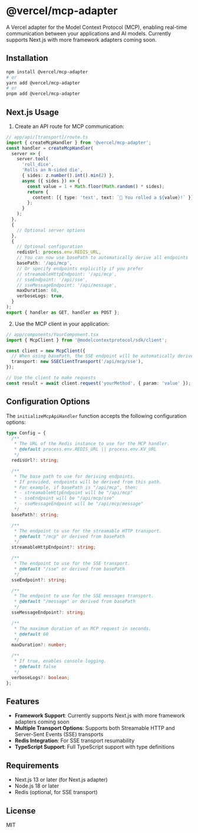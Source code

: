# @vercel/mcp-adapter

A Vercel adapter for the Model Context Protocol (MCP), enabling real-time communication between your applications and AI models. Currently supports Next.js with more framework adapters coming soon.

## Installation

```bash
npm install @vercel/mcp-adapter
# or
yarn add @vercel/mcp-adapter
# or
pnpm add @vercel/mcp-adapter
```

## Next.js Usage

1. Create an API route for MCP communication:

```typescript
// app/api/[transport]/route.ts
import { createMcpHandler } from '@vercel/mcp-adapter';
const handler = createMcpHandler(
  server => {
    server.tool(
      'roll_dice',
      'Rolls an N-sided die',
      { sides: z.number().int().min(2) },
      async ({ sides }) => {
        const value = 1 + Math.floor(Math.random() * sides);
        return {
          content: [{ type: 'text', text: `🎲 You rolled a ${value}!` }],
        };
      }
    );
  },
  {
    // Optional server options
  },
  {
    // Optional configuration
    redisUrl: process.env.REDIS_URL,
    // You can now use basePath to automatically derive all endpoints
    basePath: '/api/mcp',
    // Or specify endpoints explicitly if you prefer
    // streamableHttpEndpoint: '/api/mcp',
    // sseEndpoint: '/api/sse',
    // sseMessageEndpoint: '/api/message',
    maxDuration: 60,
    verboseLogs: true,
  }
);
export { handler as GET, handler as POST };
```

2. Use the MCP client in your application:

```typescript
// app/components/YourComponent.tsx
import { McpClient } from '@modelcontextprotocol/sdk/client';

const client = new McpClient({
  // When using basePath, the SSE endpoint will be automatically derived
  transport: new SSEClientTransport('/api/mcp/sse'),
});

// Use the client to make requests
const result = await client.request('yourMethod', { param: 'value' });
```

## Configuration Options

The `initializeMcpApiHandler` function accepts the following configuration options:

```typescript
type Config = {
  /**
   * The URL of the Redis instance to use for the MCP handler.
   * @default process.env.REDIS_URL || process.env.KV_URL
   */
  redisUrl?: string;

  /**
   * The base path to use for deriving endpoints.
   * If provided, endpoints will be derived from this path.
   * For example, if basePath is "/api/mcp", then:
   * - streamableHttpEndpoint will be "/api/mcp"
   * - sseEndpoint will be "/api/mcp/sse"
   * - sseMessageEndpoint will be "/api/mcp/message"
   */
  basePath?: string;

  /**
   * The endpoint to use for the streamable HTTP transport.
   * @default "/mcp" or derived from basePath
   */
  streamableHttpEndpoint?: string;

  /**
   * The endpoint to use for the SSE transport.
   * @default "/sse" or derived from basePath
   */
  sseEndpoint?: string;

  /**
   * The endpoint to use for the SSE messages transport.
   * @default "/message" or derived from basePath
   */
  sseMessageEndpoint?: string;

  /**
   * The maximum duration of an MCP request in seconds.
   * @default 60
   */
  maxDuration?: number;

  /**
   * If true, enables console logging.
   * @default false
   */
  verboseLogs?: boolean;
};
```

## Features

- **Framework Support**: Currently supports Next.js with more framework adapters coming soon
- **Multiple Transport Options**: Supports both Streamable HTTP and Server-Sent Events (SSE) transports
- **Redis Integration**: For SSE transport resumability
- **TypeScript Support**: Full TypeScript support with type definitions

## Requirements

- Next.js 13 or later (for Next.js adapter)
- Node.js 18 or later
- Redis (optional, for SSE transport)

## License

MIT
